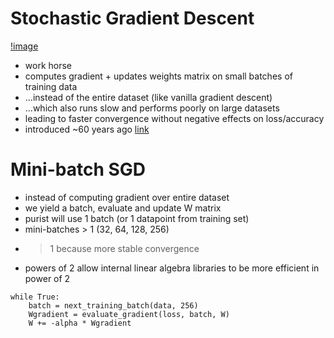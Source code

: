 # Stochastic Gradient Descent

[!image](./images/plots.png)

- work horse
- computes gradient + updates weights matrix on small batches of training data
- ...instead of the entire dataset (like vanilla gradient descent)
- ...which also runs slow and performs poorly on large datasets  
- leading to faster convergence without negative effects on loss/accuracy
- introduced ~60 years ago [link](https://www.google.com/books/edition/Adaptive_adaline_Neuron_Using_Chemical_m/Yc4EAAAAIAAJ?hl=en)

# Mini-batch SGD

- instead of computing gradient over entire dataset
- we yield a batch, evaluate and update W matrix
- purist will use 1 batch (or 1 datapoint from training set)
- mini-batches > 1 (32, 64, 128, 256)
- >1 because more stable convergence
- powers of 2 allow internal linear algebra libraries to be more efficient in power of 2
```
while True:
    batch = next_training_batch(data, 256)
    Wgradient = evaluate_gradient(loss, batch, W)
    W += -alpha * Wgradient
```


